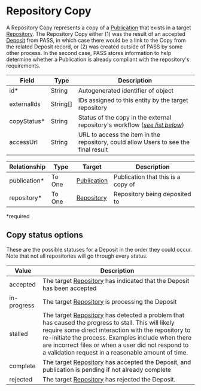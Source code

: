 # Repository Copy

A Repository Copy represents a copy of a [Publication](Publication.md) that exists in a target [Repository](Repository.md). The Repository Copy either (1) was the result of an accepted [Deposit](Deposit.md) from PASS, in which case there would be a link to the Copy from the related Deposit record, or (2) was created outside of PASS by some other process. In the second case, PASS stores information to help determine whether a Publication is already compliant with the repository's requirements.

| Field       | Type     | Description                                                                                         |
|-------------|----------|-----------------------------------------------------------------------------------------------------|
| id*         | String   | Autogenerated identifier of object                                                                  |
| externalIds | String[] | IDs assigned to this entity by the target repository                                                |
| copyStatus* | String   | Status of the copy in the external repository's workflow ([_see list below_](#copy-status-options)) |
| accessUrl   | String   | URL to access the item in the repository, could allow Users to see the final result                 |

| Relationship | Type   | Target  	                     | Description                        |
|--------------|--------|-------------------------------|------------------------------------|
| publication* | To One | [Publication](Publication.md) | Publication that this is a copy of |
| repository*  | To One | [Repository](Repository.md)   | Repository being deposited to      |
 
*required 

## Copy status options

These are the possible statuses for a Deposit in the order they could occur. Note that not all repositories will go through every status.

| Value       | Description                                                                                                                                                                                                                                                                                                                                  |
|-------------|----------------------------------------------------------------------------------------------------------------------------------------------------------------------------------------------------------------------------------------------------------------------------------------------------------------------------------------------|
| accepted    | The target [Repository](Repository.md) has indicated that the Deposit has been accepted                                                                                                                                                                                                                                                      |
| in-progress | The target [Repository](Repository.md) is processing the Deposit                                                                                                                                                                                                                                                                             |
| stalled     | The target [Repository](Repository.md) has detected a problem that has caused the progress to stall. This will likely require some direct interaction with the repository to re-initiate the process. Examples include when there are incorrect files or when a user did not respond to a validation request in a reasonable amount of time. |
| complete    | The target [Repository](Repository.md) has accepted the Deposit, and publication is pending if not already complete                                                                                                                                                                                                                          |
| rejected    | The target [Repository](Repository.md) has rejected the Deposit.                                                                                                                                                                                                                                                                             |
